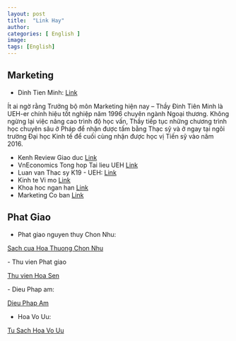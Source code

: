 ```yaml
---
layout: post
title:  "Link Hay"
author: 
categories: [ English ]
image: 
tags: [English]
---
```


## Marketing
- Dinh Tien Minh: [Link](http://dinhtienminh.net)

Ít ai ngờ rằng Trưởng bộ môn Marketing hiện nay – Thầy Đinh Tiên Minh là UEH-er chính hiệu tốt nghiệp năm 1996 chuyên ngành Ngoại thương. Không ngừng lại việc nâng cao trình độ học vấn, Thầy tiếp tục những chương trình học chuyên sâu ở Pháp để nhận được tấm bằng Thạc sỹ và ở ngay tại ngôi trường Đại học Kinh tế để cuối cùng nhận được học vị Tiến sỹ vào năm 2016.

- Kenh Review Giao duc [Link](https://edu2review.com)
- VnEconomics Tong hop Tai lieu UEH [Link](https://vneconomics.com/)
- Luan van Thac sy K19 - UEH: [Link](https://sites.google.com/site/k19tcdnd2/mon-hoc/tai-chinh-quoc-te)
- Kinh te Vi mo [Link](https://sites.google.com/site/hoasenkinhtevimo/sach-khuyen-khich-doc)
- Khoa hoc ngan han [Link](https://sites.google.com/site/hongthanhweb/my-forms)
- Marketing Co ban [Link](https://sites.google.com/site/nguyendungscorner/home/materials/marketing-ngan-hang-1)

## Phat Giao
- Phat giao nguyen thuy Chon Nhu: 
<p>
    <a href="https://nguyenthuychonnhu.net">Sach cua Hoa Thuong Chon Nhu</a>
</p>
- Thu vien Phat giao
<p>
    <a href="https://thuvienhoasen.org/">Thu vien Hoa Sen</a>
</p>
- Dieu Phap am:
<p>
    <a href="https://dieuphapam.net/"> Dieu Phap Am</a>
</p>

- Hoa Vo Uu:
<p>
    <a href="https://hoavouu.com/"> Tu Sach Hoa Vo Uu</a>
</p>